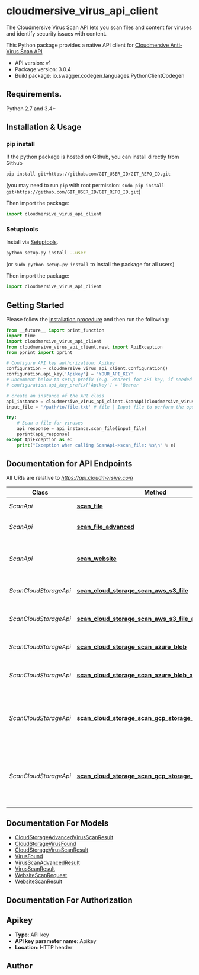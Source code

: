# cloudmersive_virus_api_client
The Cloudmersive Virus Scan API lets you scan files and content for viruses and identify security issues with content.

This Python package provides a native API client for [Cloudmersive Anti-Virus Scan API](https://www.cloudmersive.com/virus-api)

- API version: v1
- Package version: 3.0.4
- Build package: io.swagger.codegen.languages.PythonClientCodegen

## Requirements.

Python 2.7 and 3.4+

## Installation & Usage
### pip install

If the python package is hosted on Github, you can install directly from Github

```sh
pip install git+https://github.com/GIT_USER_ID/GIT_REPO_ID.git
```
(you may need to run `pip` with root permission: `sudo pip install git+https://github.com/GIT_USER_ID/GIT_REPO_ID.git`)

Then import the package:
```python
import cloudmersive_virus_api_client 
```

### Setuptools

Install via [Setuptools](http://pypi.python.org/pypi/setuptools).

```sh
python setup.py install --user
```
(or `sudo python setup.py install` to install the package for all users)

Then import the package:
```python
import cloudmersive_virus_api_client
```

## Getting Started

Please follow the [installation procedure](#installation--usage) and then run the following:

```python
from __future__ import print_function
import time
import cloudmersive_virus_api_client
from cloudmersive_virus_api_client.rest import ApiException
from pprint import pprint

# Configure API key authorization: Apikey
configuration = cloudmersive_virus_api_client.Configuration()
configuration.api_key['Apikey'] = 'YOUR_API_KEY'
# Uncomment below to setup prefix (e.g. Bearer) for API key, if needed
# configuration.api_key_prefix['Apikey'] = 'Bearer'

# create an instance of the API class
api_instance = cloudmersive_virus_api_client.ScanApi(cloudmersive_virus_api_client.ApiClient(configuration))
input_file = '/path/to/file.txt' # file | Input file to perform the operation on.

try:
    # Scan a file for viruses
    api_response = api_instance.scan_file(input_file)
    pprint(api_response)
except ApiException as e:
    print("Exception when calling ScanApi->scan_file: %s\n" % e)

```

## Documentation for API Endpoints

All URIs are relative to *https://api.cloudmersive.com*

Class | Method | HTTP request | Description
------------ | ------------- | ------------- | -------------
*ScanApi* | [**scan_file**](docs/ScanApi.md#scan_file) | **POST** /virus/scan/file | Scan a file for viruses
*ScanApi* | [**scan_file_advanced**](docs/ScanApi.md#scan_file_advanced) | **POST** /virus/scan/file/advanced | Advanced Scan a file for viruses
*ScanApi* | [**scan_website**](docs/ScanApi.md#scan_website) | **POST** /virus/scan/website | Scan a website for malicious content and threats
*ScanCloudStorageApi* | [**scan_cloud_storage_scan_aws_s3_file**](docs/ScanCloudStorageApi.md#scan_cloud_storage_scan_aws_s3_file) | **POST** /virus/scan/cloud-storage/aws-s3/single | Scan an AWS S3 file for viruses
*ScanCloudStorageApi* | [**scan_cloud_storage_scan_aws_s3_file_advanced**](docs/ScanCloudStorageApi.md#scan_cloud_storage_scan_aws_s3_file_advanced) | **POST** /virus/scan/cloud-storage/aws-s3/single/advanced | Advanced Scan an AWS S3 file for viruses
*ScanCloudStorageApi* | [**scan_cloud_storage_scan_azure_blob**](docs/ScanCloudStorageApi.md#scan_cloud_storage_scan_azure_blob) | **POST** /virus/scan/cloud-storage/azure-blob/single | Scan an Azure Blob for viruses
*ScanCloudStorageApi* | [**scan_cloud_storage_scan_azure_blob_advanced**](docs/ScanCloudStorageApi.md#scan_cloud_storage_scan_azure_blob_advanced) | **POST** /virus/scan/cloud-storage/azure-blob/single/advanced | Advanced Scan an Azure Blob for viruses
*ScanCloudStorageApi* | [**scan_cloud_storage_scan_gcp_storage_file**](docs/ScanCloudStorageApi.md#scan_cloud_storage_scan_gcp_storage_file) | **POST** /virus/scan/cloud-storage/gcp-storage/single | Scan an Google Cloud Platform (GCP) Storage file for viruses
*ScanCloudStorageApi* | [**scan_cloud_storage_scan_gcp_storage_file_advanced**](docs/ScanCloudStorageApi.md#scan_cloud_storage_scan_gcp_storage_file_advanced) | **POST** /virus/scan/cloud-storage/gcp-storage/single/advanced | Advanced Scan an Google Cloud Platform (GCP) Storage file for viruses


## Documentation For Models

 - [CloudStorageAdvancedVirusScanResult](docs/CloudStorageAdvancedVirusScanResult.md)
 - [CloudStorageVirusFound](docs/CloudStorageVirusFound.md)
 - [CloudStorageVirusScanResult](docs/CloudStorageVirusScanResult.md)
 - [VirusFound](docs/VirusFound.md)
 - [VirusScanAdvancedResult](docs/VirusScanAdvancedResult.md)
 - [VirusScanResult](docs/VirusScanResult.md)
 - [WebsiteScanRequest](docs/WebsiteScanRequest.md)
 - [WebsiteScanResult](docs/WebsiteScanResult.md)


## Documentation For Authorization


## Apikey

- **Type**: API key
- **API key parameter name**: Apikey
- **Location**: HTTP header


## Author




